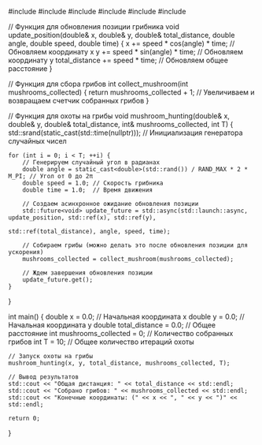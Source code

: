#include <iostream>
#include <cstdlib>
#include <cmath>
#include <chrono>
#include <future>
#include <thread>

// Функция для обновления позиции грибника
void update_position(double& x, double& y, double& total_distance, double angle, double speed, double time) {
    x += speed * cos(angle) * time; // Обновляем координату x
    y += speed * sin(angle) * time; // Обновляем координату y
    total_distance += speed * time;  // Обновляем общее расстояние
}

// Функция для сбора грибов
int collect_mushroom(int mushrooms_collected) {
    return mushrooms_collected + 1; // Увеличиваем и возвращаем счетчик собранных грибов
}

// Функция для охоты на грибы
void mushroom_hunting(double& x, double& y, double& total_distance, int& mushrooms_collected, int T) {
    std::srand(static_cast<unsigned int>(std::time(nullptr))); // Инициализация генератора случайных чисел

    for (int i = 0; i < T; ++i) {
        // Генерируем случайный угол в радианах
        double angle = static_cast<double>(std::rand()) / RAND_MAX * 2 * M_PI; // Угол от 0 до 2π
        double speed = 1.0; // Скорость грибника
        double time = 1.0;  // Время движения

        // Создаем асинхронное ожидание обновления позиции
        std::future<void> update_future = std::async(std::launch::async, update_position, std::ref(x), std::ref(y),
                                                      std::ref(total_distance), angle, speed, time);

        // Собираем грибы (можно делать это после обновления позиции для ускорения)
        mushrooms_collected = collect_mushroom(mushrooms_collected);

        // Ждем завершения обновления позиции
        update_future.get();
    }
}

int main() {
    double x = 0.0;                       // Начальная координата x
    double y = 0.0;                       // Начальная координата y
    double total_distance = 0.0;          // Общее расстояние
    int mushrooms_collected = 0;          // Количество собранных грибов
    int T = 10;                           // Общее количество итераций охоты

    // Запуск охоты на грибы
    mushroom_hunting(x, y, total_distance, mushrooms_collected, T);

    // Вывод результатов
    std::cout << "Общая дистанция: " << total_distance << std::endl;
    std::cout << "Собрано грибов: " << mushrooms_collected << std::endl;
    std::cout << "Конечные координаты: (" << x << ", " << y << ")" << std::endl;

    return 0;
}